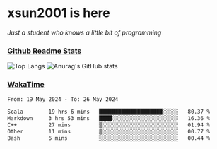 # xsun2001 is here

*Just a student who knows a little bit of programming*

### [Github Readme Stats](https://github.com/anuraghazra/github-readme-stats)

![Top Langs](https://github-readme-stats.vercel.app/api/top-langs/?username=xsun2001&layout=compact&theme=radical) ![Anurag's GitHub stats](https://github-readme-stats.vercel.app/api?username=xsun2001&show_icons=true&theme=radical)

### [WakaTime](https://wakatime.com)

<!--START_SECTION:waka-->

```txt
From: 19 May 2024 - To: 26 May 2024

Scala        19 hrs 6 mins   ████████████████████░░░░░   80.37 %
Markdown     3 hrs 53 mins   ████░░░░░░░░░░░░░░░░░░░░░   16.36 %
C++          27 mins         ▒░░░░░░░░░░░░░░░░░░░░░░░░   01.94 %
Other        11 mins         ▒░░░░░░░░░░░░░░░░░░░░░░░░   00.77 %
Bash         6 mins          ░░░░░░░░░░░░░░░░░░░░░░░░░   00.44 %
```

<!--END_SECTION:waka-->
